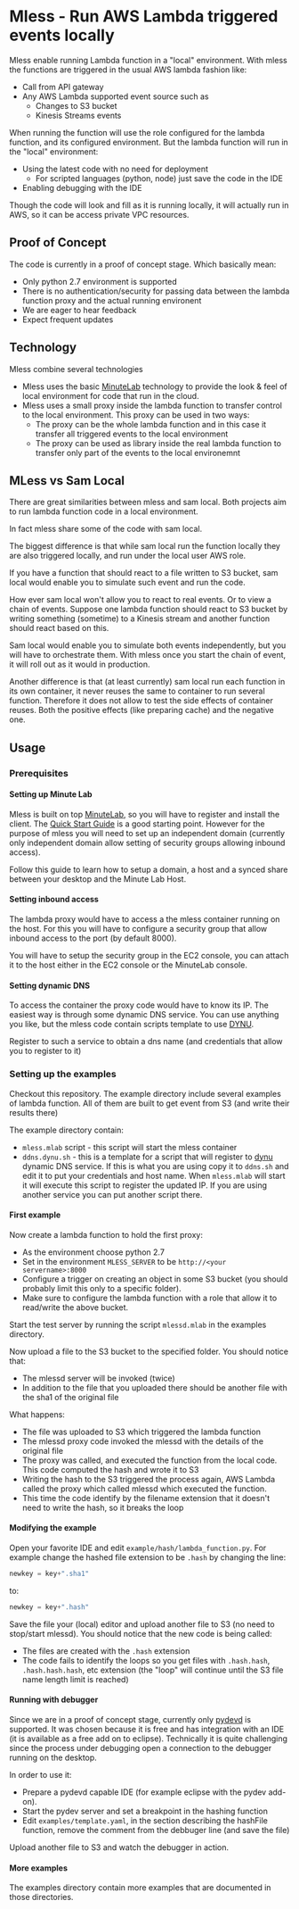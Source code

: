 Mless - Run AWS Lambda triggered events locally
===============================================

Mless enable running Lambda function in a "local" environment.
With mless the functions are triggered in the usual AWS lambda fashion like:

 * Call from API gateway
 * Any AWS Lambda supported event source such as
   * Changes to S3 bucket
   * Kinesis Streams events

When running the function will use the role configured for the lambda function,
and its configured environment. But the lambda function will run in the "local" environment:

 * Using the latest code with no need for deployment
   * For scripted languages (python, node) just save the code in the IDE
 * Enabling debugging with the IDE

 Though the code will look and fill as it is running locally, it will actually run in AWS,
 so it can be access private VPC resources.

## Proof of Concept

The code is currently in a proof of concept stage. Which basically mean:

 * Only python 2.7 environment is supported
 * There is no authentication/security for passing data
   between the lambda function proxy and the actual running environent
 * We are eager to hear feedback
 * Expect frequent updates

## Technology

Mless combine several technologies

* Mless uses the basic [MinuteLab](http://minutelab.io) technology to provide the look & feel of local environment for code that run in the cloud.
* Mless uses a small proxy inside the lambda function to transfer control to the local environment.
  This proxy can be used in two ways:
   * The proxy can be the whole lambda function and in this case it transfer all triggered events to the local environment
   * The proxy can be used as library inside the real lambda function to transfer only part of the events to the local environemnt

## MLess vs Sam Local

There are great similarities between mless and sam local.
Both projects aim to run lambda function code in a local environment.

In fact mless share some of the code with sam local.

The biggest difference is that while sam local run the function locally they are also triggered locally,
and run under the local user AWS role.

If you have a function that should react to a file written to S3 bucket, sam local would enable you to simulate such event and run the code.

How ever sam local won't allow you to react to real events. Or to view a chain of events. Suppose one lambda function should react to S3 bucket by writing something (sometime) to a Kinesis stream and another function should react based on this.

Sam local would enable you to simulate both events independently, but you will have to orchestrate them.
With mless once you start the chain of event, it will roll out as it would in production.

Another difference is that (at least currently) sam local run each function in its own container, it never reuses the same to container to run several function.
Therefore it does not allow to test the side effects of container reuses. Both the positive effects (like preparing cache) and the negative one.

## Usage

### Prerequisites

#### Setting up Minute Lab

Mless is built on top [MinuteLab](http://minutelab.io), so you will have to register and install the client.
The [Quick Start Guide](http://docs.minutelab.io/user-guide/quickstart/) is a good starting point. However for the purpose of mless you will need to set up an independent domain (currently only independent domain allow setting of security groups allowing inbound access).

Follow this guide to learn how to setup a domain, a host and a synced share between your desktop and the Minute Lab Host.

#### Setting inbound access

The lambda proxy would have to access a the mless container running on the host. For this you will have to configure a security group that allow inbound access to the port (by default 8000).

You will have to setup the security group in the EC2 console, you can attach it to the host either in the EC2 console or the MinuteLab console.

#### Setting dynamic DNS

To access the container the proxy code would have to know its IP. The easiest way is through some dynamic DNS service. You can use anything you like, but the mless code contain scripts template to use [DYNU](https://www.dynu.com).

Register to such a service to obtain a dns name (and credentials that allow you to register to it)

### Setting up the examples

Checkout this repository. The example directory include several examples of lambda function. All of them are built to get event from S3 (and write their results there)

The example directory contain:

* `mless.mlab` script - this script will start the mless container
* `ddns.dynu.sh` - this is a template for a script that will register to [dynu](https://www.dynu.com) dynamic DNS service. If this is what you are using copy it to `ddns.sh` and edit it to put your credentials and host name.
  When `mless.mlab` will start it will execute this script to register the updated IP.
  If you are using another service you can put another script there.

#### First example

Now create a lambda function to hold the first proxy:

* As the environment choose python 2.7
* Set in the environment `MLESS_SERVER` to be `http://<your servername>:8000`
* Configure a trigger on creating an object in some S3 bucket
  (you should probably limit this only to a specific folder).
* Make sure to configure the lambda function with a role that allow it to read/write the above bucket.

Start the test server by running the script `mlessd.mlab` in the examples directory.

Now upload a file to the S3 bucket to the specified folder. You should notice that:

* The mlessd server will be invoked (twice)
* In addition to the file that you uploaded there should be another file with the sha1 of the original file

What happens:

* The file was uploaded to S3 which triggered the lambda function
* The mlessd proxy code invoked the mlessd with the details of the original file
* The proxy was called, and executed the function from the local code.
  This code computed the hash and wrote it to S3
* Writing the hash to the S3 triggered the process again, AWS Lambda called the proxy
  which called mlessd which executed the function.
* This time the code identify by the filename extension that it doesn't need to write the hash,
  so it breaks the loop

#### Modifying the example

Open your favorite IDE and edit `example/hash/lambda_function.py`.
For example change the hashed file extension to be `.hash` by changing the line:

```python
newkey = key+".sha1"
```

to:

```python
newkey = key+".hash"
```

Save the file your (local) editor and upload another file to S3 (no need to stop/start mlessd).
You should notice that the new code is being called:

* The files are created with the `.hash` extension
* The code fails to identify the loops so you get files with `.hash.hash`, `.hash.hash.hash`, etc extension
  (the "loop" will continue until the S3 file name length limit is reached)

#### Running with debugger

Since we are in a proof of concept stage, currently only [pydevd](http://www.pydev.org) is supported.
It was chosen because it is free and has integration with an IDE (it is available as a free add on to eclipse).
Technically it is quite challenging since the process under debugging open a connection to the debugger running on the desktop.

In order to use it:

* Prepare a pydevd capable IDE (for example eclipse with the pydev add-on).
* Start the pydev server and set a breakpoint in the hashing function
* Edit `examples/template.yaml`, in the section describing the hashFile function, remove the comment from the debbuger line (and save the file)

Upload another file to S3 and watch the debugger in action.

#### More examples

The examples directory contain more examples that are documented in those directories.
